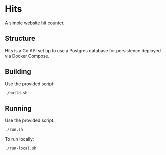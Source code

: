 # Hits

A simple website hit counter.

## Structure

Hits is a Go API set up to use a Postgres database for persistence deployed via Docker Compose.

## Building

Use the provided script:

```bash
./build.sh
```

## Running

Use the provided script:

```bash
./run.sh
```

To run locally:

```bash
./run-local.sh
```